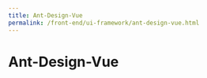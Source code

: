 ```yaml
---
title: Ant-Design-Vue
permalink: /front-end/ui-framework/ant-design-vue.html
---
```


# Ant-Design-Vue
